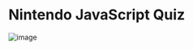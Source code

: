 # Nintendo JavaScript Quiz

![image](https://user-images.githubusercontent.com/43556891/230028376-457fa242-e404-4a3f-826d-50c435471a75.png)
